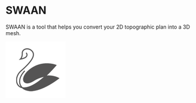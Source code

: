 # SWAAN

SWAAN is a tool that helps you convert your 2D topographic plan into a 3D mesh.

![](Assets/swan_logo.png)
